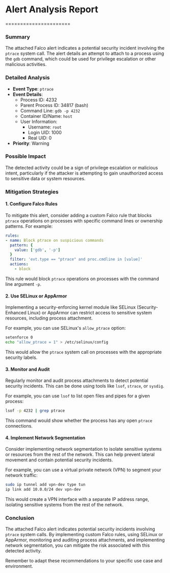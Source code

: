 # Alert Analysis Report
======================

### Summary

The attached Falco alert indicates a potential security incident involving the `ptrace` system call. The alert details an attempt to attach to a process using the `gdb` command, which could be used for privilege escalation or other malicious activities.

### Detailed Analysis

*   **Event Type**: `ptrace`
*   **Event Details**:
    *   Process ID: 4232
    *   Parent Process ID: 34817 (bash)
    *   Command Line: `gdb -p 4232`
    *   Container ID/Name: `host`
    *   User Information:
        *   Username: `root`
        *   Login UID: 1000
        *   Real UID: 0
*   **Priority**: Warning

### Possible Impact

The detected activity could be a sign of privilege escalation or malicious intent, particularly if the attacker is attempting to gain unauthorized access to sensitive data or system resources.

### Mitigation Strategies

#### 1. Configure Falco Rules

To mitigate this alert, consider adding a custom Falco rule that blocks `ptrace` operations on processes with specific command lines or ownership patterns. For example:

```yaml
rules:
- name: Block ptrace on suspicious commands
  pattern: {
    value: ['gdb', '-p']
  }
  filter: 'evt.type == "ptrace" and proc.cmdline in [value]'
  actions:
    - block
```

This rule would block `ptrace` operations on processes with the command line argument `-p`.

#### 2. Use SELinux or AppArmor

Implementing a security-enforcing kernel module like SELinux (Security-Enhanced Linux) or AppArmor can restrict access to sensitive system resources, including process attachment.

For example, you can use SELinux's `allow_ptrace` option:

```bash
setenforce 0
echo "allow_ptrace = 1" > /etc/selinux/config
```

This would allow the `ptrace` system call on processes with the appropriate security labels.

#### 3. Monitor and Audit

Regularly monitor and audit process attachments to detect potential security incidents. This can be done using tools like `lsof`, `strace`, or `sysdig`.

For example, you can use `lsof` to list open files and pipes for a given process:

```bash
lsof -p 4232 | grep ptrace
```

This command would show whether the process has any open `ptrace` connections.

#### 4. Implement Network Segmentation

Consider implementing network segmentation to isolate sensitive systems or resources from the rest of the network. This can help prevent lateral movement and contain potential security incidents.

For example, you can use a virtual private network (VPN) to segment your network traffic:

```bash
sudo ip tunnel add vpn-dev type tun
ip link add 10.0.0/24 dev vpn-dev
```

This would create a VPN interface with a separate IP address range, isolating sensitive systems from the rest of the network.

### Conclusion

The attached Falco alert indicates potential security incidents involving `ptrace` system calls. By implementing custom Falco rules, using SELinux or AppArmor, monitoring and auditing process attachments, and implementing network segmentation, you can mitigate the risk associated with this detected activity.

Remember to adapt these recommendations to your specific use case and environment.